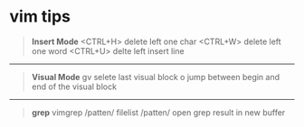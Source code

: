# vim tips #


>**Insert Mode**
>\<CTRL+H\> delete left one char
>\<CTRL+W\> delete left one word
>\<CTRL+U\> delte left insert line

---

>**Visual Mode**
>gv selete last visual block
>o jump between begin and end of the visual block

---

>**grep**
>vimgrep /patten/ filelist
>/patten/ open grep result in new buffer
